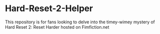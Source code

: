 Hard-Reset-2-Helper
===================

This repository is for fans looking to delve into the timey-wimey mystery of Hard Reset 2: Reset Harder hosted on Fimfiction.net
